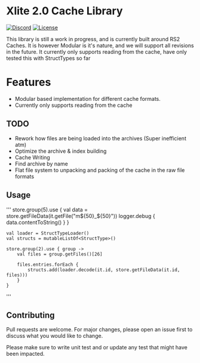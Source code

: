 # Xlite 2.0 Cache Library

[![Discord](https://img.shields.io/discord/212385463418355713?color=%237289DA&logo=Discord&logoColor=%237289DA)](https://discord.gg/3scgBkrfMG)
[![License](https://img.shields.io/github/license/xlite2/xlite)](#)

This library is still a work in progress, and is currently built around RS2 Caches. It is however Modular is it's nature, and we will support all revisions in the future.
It currently only supports reading from the cache, have only tested this with StructTypes so far

# Features
- Modular based implementation for different cache formats.
- Currently only supports reading from the cache

## TODO
- Rework how files are being loaded into the archives (Super inefficient atm)
- Optimize the archive & index building
- Cache Writing
- Find archive by name
- Flat file system to unpacking and packing of the cache in the raw file formats

## Usage

'''    store.group(5).use {
        val data = store.getFileData(it.getFile("m${50}_${50}"))
        logger.debug { data.contentToString() }
    }

    val loader = StructTypeLoader()
    val structs = mutableListOf<StructType>()

    store.group(2).use { group ->
        val files = group.getFiles()[26]

        files.entries.forEach {
            structs.add(loader.decode(it.id, store.getFileData(it.id, files)))
        }
    }
'''


## Contributing
Pull requests are welcome. For major changes, please open an issue first to discuss what you would like to change.

Please make sure to write unit test and or update any test that might have been impacted.
